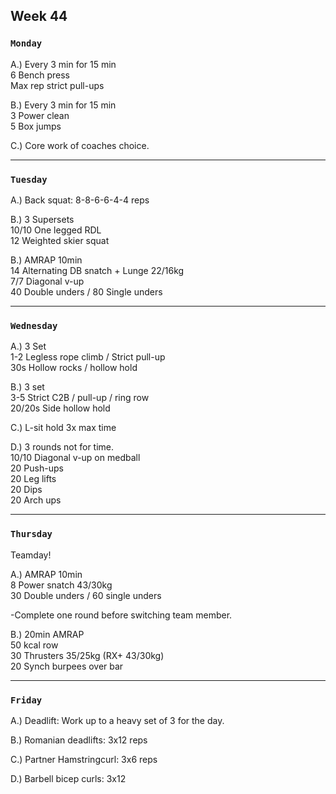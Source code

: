 ## Week 44  

### `Monday`     
A.) Every 3 min for 15 min  
6 Bench press  
Max rep strict pull-ups  

B.) Every 3 min for 15 min  
3 Power clean  
5 Box jumps  

C.) Core work of coaches choice.     
 

---
### `Tuesday`
A.) Back squat: 8-8-6-6-4-4 reps  

B.) 3 Supersets  
10/10 One legged RDL  
12 Weighted skier squat  
 
B.) AMRAP 10min  
14 Alternating DB snatch + Lunge 22/16kg  
7/7 Diagonal v-up  
40 Double unders / 80 Single unders  


----
### `Wednesday`
A.) 3 Set  
1-2 Legless rope climb / Strict pull-up   
30s Hollow rocks / hollow hold  

B.) 3 set  
3-5 Strict C2B / pull-up / ring row   
20/20s Side hollow hold   

C.) L-sit hold 3x max time   

D.) 3 rounds not for time.  
10/10 Diagonal v-up on medball    
20 Push-ups  
20 Leg lifts  
20 Dips   
20 Arch ups    
  

----
### `Thursday`  
Teamday!  

A.) AMRAP 10min  
8 Power snatch 43/30kg   
30 Double unders / 60 single unders   

-Complete one round before switching team member.   

B.) 20min AMRAP   
50 kcal row  
30 Thrusters 35/25kg (RX+ 43/30kg)  
20 Synch burpees over bar     


---
### `Friday` 
A.) Deadlift: Work up to a heavy set of 3 for the day.  

B.) Romanian deadlifts: 3x12 reps     

C.) Partner Hamstringcurl: 3x6 reps  

D.) Barbell bicep curls: 3x12   
